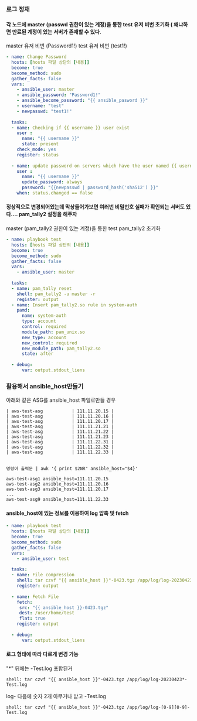 ### 로그 정재

#### 각 노드에 master (passwd 권한이 있는 계정)을 통한 test 유저 비번 초기화 ( 왜냐하면 만료된 계정이 있는 서버가 존재할 수 있다.
master 유저 비번 (Password1!)
test 유저 비번 (test1!)

```yml
- name: Change Password
  hosts: [hosts 파일 상단의 [내용]]
  become: true
  become_method: sudo
  gather_facts: false
  vars:
    - ansible_user: master
    - ansible_password: "Password1!"
    - ansible_become_password: "{{ ansible_pasword }}"
    - username: "test"
    - newpasswd: "test1!"
      
  tasks:
  - name: Checking if {{ username }} user exist
    user :
      name: "{{ username }}"
      state: present
    check_mode: yes
    register: status
    
  - name: update password on servers which have the user named {{ username }}
    user :
      name: "{{ username }}"
      update_password: always  
      password: "{{newpasswd | password_hash('sha512') }}"    
    when: status.changed == false
```

#### 정상적으로 변경되어있는데 막상들어가보면 여러번 비밀번호 실패가 확인되는 서버도 있다.... pam_tally2 설정을 해주자
master (pam_tally2 권한이 있는 계정)을 통한 test pam_tally2 초기화

```yml
- name: playbook test
  hosts: [hosts 파일 상단의 [내용]]
  become: true
  become_method: sudo
  gather_facts: false
  vars:
    - ansible_user: master
      
  tasks:
  - name: pam_tally reset
    shell: pam_tally2 -u master -r
    register: output
  - name: Insert pam_tally2.so rule in system-auth
    pamd:
      name: system-auth
      type: account
      control: required
      module_path: pam_unix.so
      new_type: account
      new_control: required
      new_module_path: pam_tally2.so
      state: after 
      
  - debug:
      var: output.stdout_liens
```

### 활용해서 ansible_host만들기

아래와 같은 ASG를 ansible_host 파일로만들 경우

```
| aws-test-asg           | 111.11.20.15 |
| aws-test-asg           | 111.11.20.16 |
| aws-test-asg           | 111.11.20.17 |
| aws-test-asg           | 111.11.21.21 |
| aws-test-asg           | 111.11.21.22 |
| aws-test-asg           | 111.11.21.23 |
| aws-test-asg           | 111.11.22.31 |
| aws-test-asg           | 111.11.22.32 |
| aws-test-asg           | 111.11.22.33 |


명령어 출력문 | awk '{ print $2NR" ansible_host="$4}'

aws-test-asg1 ansible_host=111.11.20.15
aws-test-asg2 ansible_host=111.11.20.16
aws-test-asg3 ansible_host=111.11.20.17
...
aws-test-asg9 ansible_host=111.11.22.33
```


#### ansible_host에 있는 정보를 이용하여 log 압축 및 fetch

```yml
- name: playbook test
  hosts: [hosts 파일 상단의 [내용]]
  become: true
  become_method: sudo
  gather_facts: false
  vars:
    - ansible_user: test
      
  tasks:
  - name: File compression
    shell: tar czvf "{{ ansible_host }}"-0423.tgz /app/log/log-20230423*
    register: output
    
  - name: Fetch File
    fetch:
     src: "{{ ansible_host }}-0423.tgz"
     dest: /user/home/test
     flat: true
    register: output
  
  - debug:
      var: output.stdout_liens
```

#### 로그 형태에 따라 다르게 변경 가능

"*" 뒤에는 -Test.log 포함된거

```
shell: tar czvf "{{ ansible_host }}"-0423.tgz /app/log/log-20230423*-Test.log
```


log- 다음에 숫자 2개 아무거나 받고 -Test.log
```
shell: tar czvf "{{ ansible_host }}"-0423.tgz /app/log/log-[0-9][0-9]-Test.log
```




